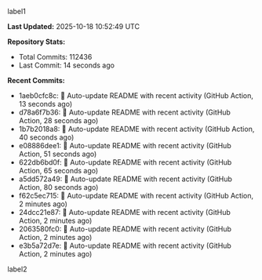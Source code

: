 
label1 
<!-- ACTIVITY_START -->
**Last Updated:** 2025-10-18 10:52:49 UTC

**Repository Stats:**
- Total Commits: 112436
- Last Commit: 14 seconds ago

**Recent Commits:**
- 1aeb0cfc8c: 🤖 Auto-update README with recent activity (GitHub Action, 13 seconds ago)
- d78a6f7b36: 🤖 Auto-update README with recent activity (GitHub Action, 28 seconds ago)
- 1b7b2018a8: 🤖 Auto-update README with recent activity (GitHub Action, 40 seconds ago)
- e08886dee1: 🤖 Auto-update README with recent activity (GitHub Action, 51 seconds ago)
- 622db6bd0f: 🤖 Auto-update README with recent activity (GitHub Action, 65 seconds ago)
- a5dd572a49: 🤖 Auto-update README with recent activity (GitHub Action, 80 seconds ago)
- f62c5ec715: 🤖 Auto-update README with recent activity (GitHub Action, 2 minutes ago)
- 24dcc21e87: 🤖 Auto-update README with recent activity (GitHub Action, 2 minutes ago)
- 2063580fc0: 🤖 Auto-update README with recent activity (GitHub Action, 2 minutes ago)
- e3b5a72d7e: 🤖 Auto-update README with recent activity (GitHub Action, 2 minutes ago)
<!-- ACTIVITY_END -->

label2
